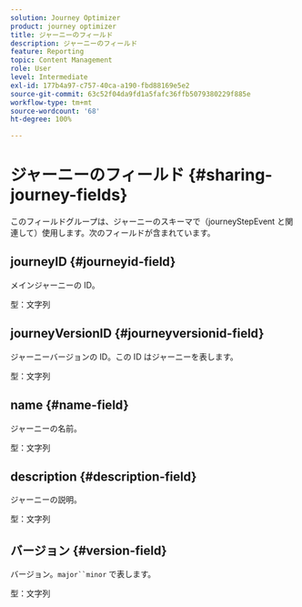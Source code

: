 ```yaml
---
solution: Journey Optimizer
product: journey optimizer
title: ジャーニーのフィールド
description: ジャーニーのフィールド
feature: Reporting
topic: Content Management
role: User
level: Intermediate
exl-id: 177b4a97-c757-40ca-a190-fbd88169e5e2
source-git-commit: 63c52f04da9fd1a5fafc36ffb5079380229f885e
workflow-type: tm+mt
source-wordcount: '68'
ht-degree: 100%

---
```


# ジャーニーのフィールド {#sharing-journey-fields}

このフィールドグループは、ジャーニーのスキーマで（journeyStepEvent と関連して）使用します。次のフィールドが含まれています。

## journeyID {#journeyid-field}

メインジャーニーの ID。

型：文字列

## journeyVersionID {#journeyversionid-field}

ジャーニーバージョンの ID。この ID はジャーニーを表します。

型：文字列

## name {#name-field}

ジャーニーの名前。

型：文字列

## description {#description-field}

ジャーニーの説明。

型：文字列

## バージョン {#version-field}

バージョン。`major``minor` で表します。

型：文字列
